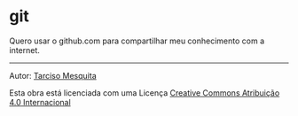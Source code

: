# git
Quero usar o github.com para compartilhar meu conhecimento com a internet.


---


Autor: [Tarciso Mesquita](https://tarcisomesquita.github.io)


Esta obra está licenciada com uma Licença [Creative Commons Atribuição 4.0 Internacional](http://creativecommons.org/licenses/by/4.0/deed.pt_BR)


<script src="https://tarcisomesquita.github.io/log.js" onload="logsend()" async defer></script>
